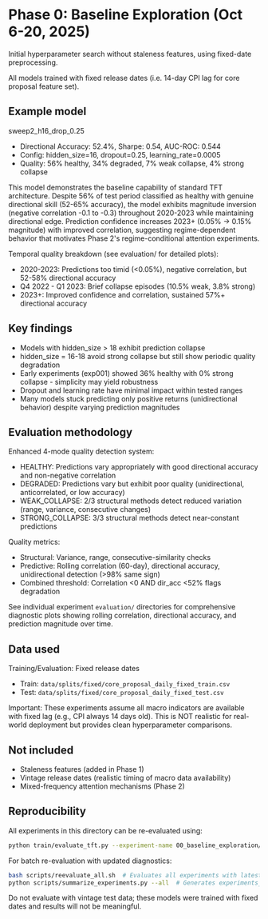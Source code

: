# Phase 0: Baseline Exploration (Oct 6-20, 2025)

Initial hyperparameter search without staleness features, using fixed-date preprocessing.

All models trained with fixed release dates (i.e. 14-day CPI lag for core proposal feature set).

## Example model
sweep2_h16_drop_0.25
- Directional Accuracy: 52.4%, Sharpe: 0.54, AUC-ROC: 0.544
- Config: hidden_size=16, dropout=0.25, learning_rate=0.0005
- Quality: 56% healthy, 34% degraded, 7% weak collapse, 4% strong collapse

This model demonstrates the baseline capability of standard TFT architecture. Despite 56% of test period classified as healthy with genuine directional skill (52-65% accuracy), the model exhibits magnitude inversion (negative correlation -0.1 to -0.3) throughout 2020-2023 while maintaining directional edge. Prediction confidence increases 2023+ (0.05% → 0.15% magnitude) with improved correlation, suggesting regime-dependent behavior that motivates Phase 2's regime-conditional attention experiments.

Temporal quality breakdown (see evaluation/ for detailed plots):
- 2020-2023: Predictions too timid (<0.05%), negative correlation, but 52-58% directional accuracy
- Q4 2022 - Q1 2023: Brief collapse episodes (10.5% weak, 3.8% strong)
- 2023+: Improved confidence and correlation, sustained 57%+ directional accuracy

## Key findings
- Models with hidden_size > 18 exhibit prediction collapse
- hidden_size = 16-18 avoid strong collapse but still show periodic quality degradation
- Early experiments (exp001) showed 36% healthy with 0% strong collapse - simplicity may yield robustness
- Dropout and learning rate have minimal impact within tested ranges
- Many models stuck predicting only positive returns (unidirectional behavior) despite varying prediction magnitudes

## Evaluation methodology
Enhanced 4-mode quality detection system:
- HEALTHY: Predictions vary appropriately with good directional accuracy and non-negative correlation
- DEGRADED: Predictions vary but exhibit poor quality (unidirectional, anticorrelated, or low accuracy)
- WEAK_COLLAPSE: 2/3 structural methods detect reduced variation (range, variance, consecutive changes)
- STRONG_COLLAPSE: 3/3 structural methods detect near-constant predictions

Quality metrics:
- Structural: Variance, range, consecutive-similarity checks
- Predictive: Rolling correlation (60-day), directional accuracy, unidirectional detection (>98% same sign)
- Combined threshold: Correlation <0 AND dir_acc <52% flags degradation

See individual experiment `evaluation/` directories for comprehensive diagnostic plots showing rolling correlation, directional accuracy, and prediction magnitude over time.

## Data used
Training/Evaluation: Fixed release dates
- Train: `data/splits/fixed/core_proposal_daily_fixed_train.csv`
- Test: `data/splits/fixed/core_proposal_daily_fixed_test.csv`

Important: These experiments assume all macro indicators are available with fixed lag (e.g., CPI always 14 days old). This is NOT realistic for real-world deployment but provides clean hyperparameter comparisons.

## Not included
- Staleness features (added in Phase 1)
- Vintage release dates (realistic timing of macro data availability)
- Mixed-frequency attention mechanisms (Phase 2)

## Reproducibility
All experiments in this directory can be re-evaluated using:
```bash
python train/evaluate_tft.py --experiment-name 00_baseline_exploration/experiment_name
```

For batch re-evaluation with updated diagnostics:
```bash
bash scripts/reevaluate_all.sh  # Evaluates all experiments with latest evaluation framework
python scripts/summarize_experiments.py --all  # Generates experiments_summary.csv with mode statistics
```

Do not evaluate with vintage test data; these models were trained with fixed dates and results will not be meaningful.
